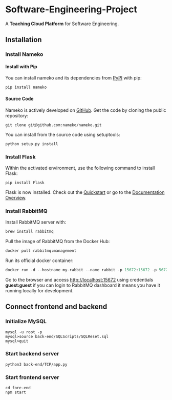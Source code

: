 # Software-Engineering-Project

A **Teaching Cloud Platform** for Software Engineering.


## Installation

### Install Nameko

#### Install with Pip

You can install nameko and its dependencies from [PyPI](https://pypi.python.org/pypi/nameko) with pip:

```shell
pip install nameko
```

#### Source Code

Nameko is actively developed on [GitHub](https://github.com/nameko/nameko). Get the code by cloning the public repository:

```
git clone git@github.com:nameko/nameko.git
```

You can install from the source code using setuptools:

```
python setup.py install
```

### Install Flask

Within the activated environment, use the following command to install Flask:

```
pip install Flask
```

Flask is now installed. Check out the [Quickstart](https://flask.palletsprojects.com/en/1.1.x/quickstart/) or go to the [Documentation Overview](https://flask.palletsprojects.com/en/1.1.x/).

### Install RabbitMQ

Install RabbitMQ server with:

```bash
brew install rabbitmq
```

Pull the image of RabbitMQ from the Docker Hub:

```python
docker pull rabbitmq:management
```

Run its official docker container:

```python
docker run -d --hostname my-rabbit --name rabbit -p 15672:15672 -p 5672:5672 rabbitmq:management
```

Go to the browser and access [http://localhost:15672](http://localhost:15672/) using credentials **guest:guest** if you can login to RabbitMQ dashboard it means you have it running locally for development.

## Connect frontend and backend

### Initialize MySQL
```
mysql -u root -p
mysql>source back-end/SQLScripts/SQLReset.sql
mysql>quit
```

### Start backend server
```
python3 back-end/TCP/app.py
```
### Start frontend server
```
cd fore-end
npm start
```
